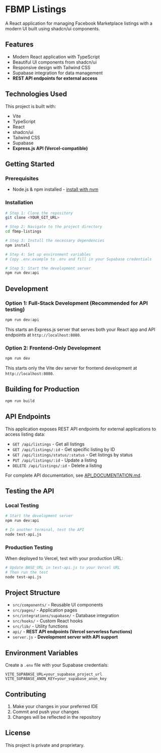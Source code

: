 # FBMP Listings

A React application for managing Facebook Marketplace listings with a modern UI built using shadcn/ui components.

## Features

- Modern React application with TypeScript
- Beautiful UI components from shadcn/ui
- Responsive design with Tailwind CSS
- Supabase integration for data management
- **REST API endpoints for external access**

## Technologies Used

This project is built with:

- Vite
- TypeScript
- React
- shadcn/ui
- Tailwind CSS
- Supabase
- **Express.js API (Vercel-compatible)**

## Getting Started

### Prerequisites

- Node.js & npm installed - [install with nvm](https://github.com/nvm-sh/nvm#installing-and-updating)

### Installation

```sh
# Step 1: Clone the repository
git clone <YOUR_GIT_URL>

# Step 2: Navigate to the project directory
cd fbmp-listings

# Step 3: Install the necessary dependencies
npm install

# Step 4: Set up environment variables
# Copy .env.example to .env and fill in your Supabase credentials

# Step 5: Start the development server
npm run dev:api
```

## Development

### Option 1: Full-Stack Development (Recommended for API testing)
```sh
npm run dev:api
```
This starts an Express.js server that serves both your React app and API endpoints at `http://localhost:8080`.

### Option 2: Frontend-Only Development
```sh
npm run dev
```
This starts only the Vite dev server for frontend development at `http://localhost:8080`.

## Building for Production

```sh
npm run build
```

## API Endpoints

This application exposes REST API endpoints for external applications to access listing data:

- `GET /api/listings` - Get all listings
- `GET /api/listings/:id` - Get specific listing by ID
- `GET /api/listings/status/:status` - Get listings by status
- `PUT /api/listings/:id` - Update a listing
- `DELETE /api/listings/:id` - Delete a listing

For complete API documentation, see [API_DOCUMENTATION.md](./API_DOCUMENTATION.md).

## Testing the API

### Local Testing
```sh
# Start the development server
npm run dev:api

# In another terminal, test the API
node test-api.js
```

### Production Testing
When deployed to Vercel, test with your production URL:
```sh
# Update BASE_URL in test-api.js to your Vercel URL
# Then run the test
node test-api.js
```

## Project Structure

- `src/components/` - Reusable UI components
- `src/pages/` - Application pages
- `src/integrations/supabase/` - Database integration
- `src/hooks/` - Custom React hooks
- `src/lib/` - Utility functions
- `api/` - **REST API endpoints (Vercel serverless functions)**
- `server.js` - **Development server with API support**

## Environment Variables

Create a `.env` file with your Supabase credentials:

```env
VITE_SUPABASE_URL=your_supabase_project_url
VITE_SUPABASE_ANON_KEY=your_supabase_anon_key
```

## Contributing

1. Make your changes in your preferred IDE
2. Commit and push your changes
3. Changes will be reflected in the repository

## License

This project is private and proprietary.
